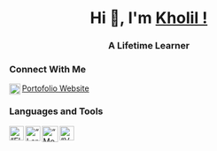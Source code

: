 <h1 align="center"> Hi 👋, I'm <a href="https://kholilrnm.vercel.app/">Kholil !</a></h1>
<h3 align="center">A Lifetime Learner</h3>

### Connect With Me 
<img align="left" alt="portofolio" width="20px" src="https://kholilrnm.vercel.app/favicon.png" /><a href="https://kholilrnm.vercel.app/">Portofolio Website</a>

### Languages and Tools
<img align="left" alt=“Flutter” width="26px" src="https://www.vectorlogo.zone/logos/flutterio/flutterio-icon.svg" />
<img align="left" alt=“Laravel” width="27px" src="https://www.vectorlogo.zone/logos/laravel/laravel-icon.svg" />
<img align="left" alt=“MongoDB” width="29px" src="https://www.vectorlogo.zone/logos/mongodb/mongodb-icon.svg" />
<img align="left" alt=“VsCode” width="26px" src="https://www.vectorlogo.zone/logos/visualstudio_code/visualstudio_code-icon.svg" />

<!-- 123456 -->
